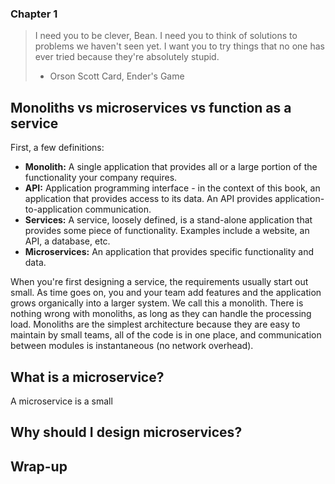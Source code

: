 ### Chapter 1

> I need you to be clever, Bean. I need you to think of solutions to problems we haven't seen yet. I want you to try things that no one has ever tried because they're absolutely stupid.
> - Orson Scott Card, Ender's Game

## Monoliths vs microservices vs function as a service

First, a few definitions:

* **Monolith:** A single application that provides all or a large portion of the functionality your company requires.
* **API:** Application programming interface - in the context of this book, an application that provides access to its data. An API provides application-to-application communication.
* **Services:** A service, loosely defined, is a stand-alone application that provides some piece of functionality. Examples include a website, an API, a database, etc.
* **Microservices:** An application that provides specific functionality and data.

When you're first designing a service, the requirements usually start out small. As time goes on, you and your team add features and the application grows organically into a larger system. We call this a monolith. There is nothing wrong with monoliths, as long as they can handle the processing load. Monoliths are the simplest architecture because they are easy to maintain by small teams, all of the code is in one place, and communication between modules is instantaneous (no network overhead).

## What is a microservice?

A microservice is a small


## Why should I design microservices?

## Wrap-up
